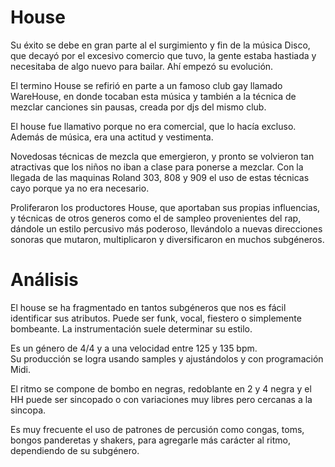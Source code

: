 # House




Su éxito se debe en gran parte al el surgimiento y fin de la música Disco, que decayó por el excesivo comercio que tuvo, la gente estaba hastiada y necesitaba de algo nuevo para bailar. Ahí empezó su evolución.  

El termino House se refirió en parte a un famoso club gay  llamado WareHouse, en donde tocaban esta música y también a la técnica de mezclar canciones sin pausas, creada por djs del mismo club.   




El house fue llamativo porque no era comercial, que lo hacía excluso. 
Además de música, era una actitud y vestimenta.    



Novedosas técnicas de mezcla que emergieron, y pronto se volvieron tan atractivas que los niños no iban a clase para ponerse a mezclar. Con la llegada de las maquinas Roland 303, 808 y 909  el uso de estas técnicas cayo porque ya no era necesario.  

Proliferaron los productores House, que aportaban sus propias influencias, y técnicas de otros generos como el de sampleo provenientes del rap, dándole un estilo percusivo más poderoso, llevándolo a nuevas direcciones sonoras que mutaron, multiplicaron  y diversificaron en muchos subgéneros.   



# Análisis 


El house se ha fragmentado en tantos subgéneros que nos es fácil identificar sus atributos. Puede ser funk, vocal, fiestero o simplemente bombeante. La instrumentación suele determinar su estilo.         

Es  un género de 4/4 y a una velocidad entre 125 y 135 bpm.    
Su producción se logra usando samples y ajustándolos y con programación Midi.    


El ritmo se compone de bombo en negras, redoblante en 2 y 4 negra y el HH puede ser sincopado o con variaciones muy libres pero cercanas a la sincopa.   

Es muy frecuente el uso de patrones de percusión como congas, toms, bongos panderetas y shakers, para agregarle más carácter al ritmo, dependiendo de su subgénero.   


  



















